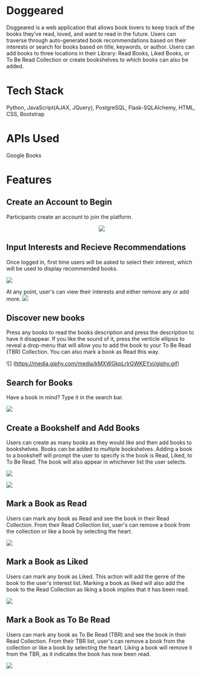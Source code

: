 # Doggeared

Doggeared is a web application that allows book lovers to keep track of the books they’ve read, loved, and want to read in the future. Users can traverse through auto-generated book recommendations based on their interests or search for books based on title, keywords, or author. Users can add books to three locations in their Library: Read Books, Liked Books, or To Be Read Collection or create bookshelves to which books can also be added.

# Tech Stack

Python, JavaScript(AJAX, JQuery), PostgreSQL, Flask-SQLAlchemy, HTML, CSS, Bootstrap

# APIs Used

Google Books

# Features

## Create an Account to Begin

Participants create an account to join the platform.

<p align="center">
  <img src="https://media.giphy.com/media/lT3QMn1DIEvwq6QQWB/giphy.gif" />
</p>

## Input Interests and Recieve Recommendations

Once logged in, first time users will be asked to select their interest, which will be used to display recommended books.

![](https://media.giphy.com/media/eLpJWK9I9nzQQwcIX5/giphy.gif)

At any point, user's can view their interests and either remove any or add more.
![](https://media.giphy.com/media/sX40K5AsF7ZjZoajXS/giphy.gif)

## Discover new books

Press any books to read the books description and press the description to have it disappear. If you like the sound of it, press the verticle ellipsis to reveal a drop-menu that will allow you to add the book to your To Be Read (TBR) Collection. You can also mark a book as Read this way.

![] (https://media.giphy.com/media/kMXWGkpLrIrGWKEYvi/giphy.gif)

## Search for Books

Have a book in mind? Type it in the search bar.

![](https://media.giphy.com/media/zLjF0ffgdDLsGozGOD/giphy.gif)

## Create a Bookshelf and Add Books

Users can create as many books as they would like and then add books to bookshelves. Books can be added to multiple bookshelves. Adding a book to a bookshelf will prompt the user to specify is the book is Read, Liked, to To Be Read. The book will also appear in whichever list the user selects.

![](https://media.giphy.com/media/DFk6DzUq304noV2vhi/giphy.gif)

![](https://media.giphy.com/media/6HbMArufPAmSrcwyTu/giphy.gif)

## Mark a Book as Read

Users can mark any book as Read and see the book in their Read Collection. From their Read Collection list, user's can remove a book from the collection or like a book by selecting the heart.

![](https://media.giphy.com/media/7G9jv0f1YweDWZCouA/giphy.gif)

## Mark a Book as Liked

Users can mark any book as Liked. This action will add the genre of the book to the user's interest list. Marking a book as liked will also add the book to the Read Collection as liking a book implies that it has been read.

![](https://media.giphy.com/media/jBoBTWWk0bssZAowBI/giphy.gif)

## Mark a Book as To Be Read

Users can mark any book as To Be Read (TBR) and see the book in their Read Collection. From their TBR list, user's can remove a book from the collection or like a book by selecting the heart. Liking a book will remove it from the TBR, as it indicates the book has now been read.

![](https://media.giphy.com/media/n1lz9R7OOi6R00XPav/giphy.gif)
